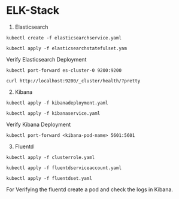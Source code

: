 # ELK-Stack
1.  Elasticsearch

```
kubectl create -f elasticsearchservice.yaml
```
```
kubectl apply -f elasticsearchstatefulset.yam
```

Verify Elasticsearch Deployment

```
kubectl port-forward es-cluster-0 9200:9200

curl http://localhost:9200/_cluster/health/?pretty

```

2. Kibana

```
kubectl apply -f kibanadeployment.yaml
```
```
kubectl apply -f kibanaservice.yaml
```

Verify Kibana Deployment

```
kubectl port-forward <kibana-pod-name> 5601:5601
```

3. Fluentd

```
kubectl apply -f clusterrole.yaml
```
```
kubectl apply -f fluentdserviceaccount.yaml
```
```
kubectl apply -f fluentdset.yaml
```

 For Verifying the fluentd  create a pod and check the logs in Kibana. 
